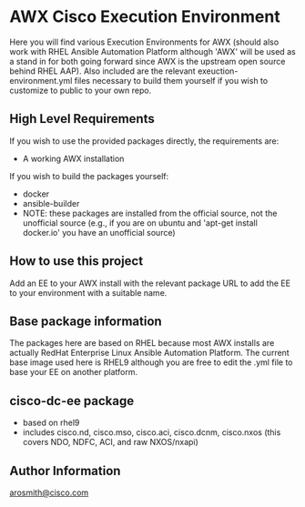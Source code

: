 AWX Cisco Execution Environment
=========
Here you will find various Execution Environments for AWX (should also work with RHEL Ansible Automation Platform although 'AWX' will be used as a stand in for both going forward since AWX is the upstream open source behind RHEL AAP).  Also included are the relevant exeuction-environment.yml files necessary to build them yourself if you wish to customize to public to your own repo.

High Level Requirements
------------
If you wish to use the provided packages directly, the requirements are:
- A working AWX installation

If you wish to build the packages yourself:
- docker
- ansible-builder
- NOTE: these packages are installed from the official source, not the unofficial source (e.g., if you are on ubuntu and 'apt-get install docker.io' you have an unofficial source)

How to use this project
--------------
Add an EE to your AWX install with the relevant package URL to add the EE to your environment with a suitable name.

Base package information
------------
The packages here are based on RHEL because most AWX installs are actually RedHat Enterprise Linux Ansible Automation Platform.  The current base image used here is RHEL9 although you are free to edit the .yml file to base your EE on another platform.

cisco-dc-ee package
----------------
- based on rhel9
- includes cisco.nd, cisco.mso, cisco.aci, cisco.dcnm, cisco.nxos (this covers NDO, NDFC, ACI, and raw NXOS/nxapi)

Author Information
------------------
arosmith@cisco.com

